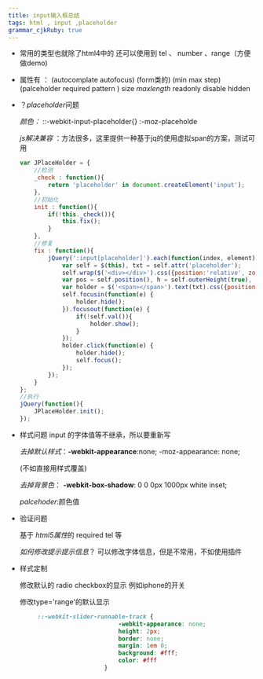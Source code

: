 ```yaml
---
title: input输入框总结
tags: html , input ,placeholder
grammar_cjkRuby: true
---
```



* 常用的类型也就除了html4中的 还可以使用到 tel 、 number 、range（方便做demo)

* 属性有 ： (autocomplate  autofocus)  (form类的)  (min max step)  (palceholder required pattern )
    size _maxlength_ readonly disable hidden


* ？*placeholder*问题

    _颜色：_ ::-webkit-input-placeholder{} :-moz-placeholde

    _js解决兼容_ ：方法很多，这里提供一种基于jq的使用虚拟span的方案，测试可用

    ```javascript
    var JPlaceHolder = {
        //检测
        _check : function(){
            return 'placeholder' in document.createElement('input');
        },
        //初始化
        init : function(){
            if(!this._check()){
                this.fix();
            }
        },
        //修复
        fix : function(){
            jQuery(':input[placeholder]').each(function(index, element) {
                var self = $(this), txt = self.attr('placeholder');
                self.wrap($('<div></div>').css({position:'relative', zoom:'1', border:'none', background:'none', padding:'none', margin:'none'}));
                var pos = self.position(), h = self.outerHeight(true), paddingleft = self.css('padding-left');
                var holder = $('<span></span>').text(txt).css({position:'absolute', left:pos.left, top:pos.top, height:h, lienHeight:h, paddingLeft:paddingleft, color:'#aaa'}).appendTo(self.parent());
                self.focusin(function(e) {
                    holder.hide();
                }).focusout(function(e) {
                    if(!self.val()){
                        holder.show();
                    }
                });
                holder.click(function(e) {
                    holder.hide();
                    self.focus();
                });
            });
        }
    };
    //执行
    jQuery(function(){
        JPlaceHolder.init();
    });
    ```

* 样式问题
    input 的字体值等不继承，所以要重新写

    _去掉默认样式_：**-webkit-appearance**:none;
             -moz-appearance: none;

    (不如直接用样式覆盖)

    _去掉背景色_： **-webkit-box-shadow**: 0 0 0px 1000px white inset;

    _palcehoder_:颜色值


* 验证问题

     基于 *html5属性*的 required tel 等

     _如何修改提示提示信息_？ 可以修改字体信息，但是不常用，不如使用插件

* 样式定制

    修改默认的 radio checkbox的显示 例如iphone的开关

    修改type='range'的默认显示
    ```css
         ::-webkit-slider-runnable-track {
                                -webkit-appearance: none;
                                height: 2px;
                                border: none;
                                margin: 1em 0;
                                background: #fff;
                                color: #fff
                            }


    ```





